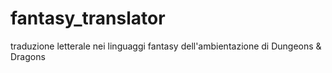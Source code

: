 # fantasy_translator
traduzione letterale nei linguaggi fantasy dell'ambientazione di Dungeons &amp; Dragons
